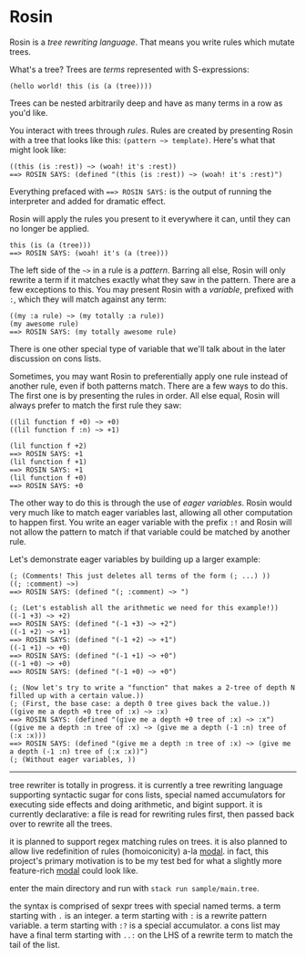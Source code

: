 # Rosin

Rosin is a _tree rewriting language_. That means you write rules which mutate trees.

What's a tree? Trees are *terms* represented with S-expressions:

```
(hello world! this (is (a (tree))))
```

Trees can be nested arbitrarily deep and have as many terms in a row as you'd like.


You interact with trees through _rules_. Rules are created by presenting Rosin with a tree that looks like this: `(pattern ~> template)`. Here's what that might look like:

```
((this (is :rest)) ~> (woah! it's :rest))
==> ROSIN SAYS: (defined "(this (is :rest)) ~> (woah! it's :rest)")
```

Everything prefaced with `==> ROSIN SAYS:` is the output of running the interpreter and added for dramatic effect.

Rosin will apply the rules you present to it everywhere it can, until they can no longer be applied. 
```
this (is (a (tree)))
==> ROSIN SAYS: (woah! it's (a (tree)))
```

The left side of the `~>` in a rule is a *pattern*. Barring all else, Rosin will only rewrite a term if it matches exactly what they saw in the pattern. There are a few exceptions to this. You may present Rosin with a *variable*, prefixed with `:`, which they will match against any term:
```
((my :a rule) ~> (my totally :a rule))
(my awesome rule)
==> ROSIN SAYS: (my totally awesome rule)
```

There is one other special type of variable that we'll talk about in the later discussion on cons lists.

Sometimes, you may want Rosin to preferentially apply one rule instead of another rule, even if both patterns match. There are a few ways to do this. The first one is by presenting the rules in order. All else equal, Rosin will always prefer to match the first rule they saw:

```
((lil function f +0) ~> +0)
((lil function f :n) ~> +1)

(lil function f +2)
==> ROSIN SAYS: +1 
(lil function f +1)
==> ROSIN SAYS: +1
(lil function f +0)
==> ROSIN SAYS: +0
```

The other way to do this is through the use of *eager variables*. Rosin would very much like to match eager variables last, allowing all other computation to happen first. You write an eager variable with the prefix `:!` and Rosin will not allow the pattern to match if that variable could be matched by another rule. 

Let's demonstrate eager variables by building up a larger example:

```
(; (Comments! This just deletes all terms of the form (; ...) ))
((; :comment) ~>)
==> ROSIN SAYS: (defined "(; :comment) ~> ")

(; (Let's establish all the arithmetic we need for this example!))
((-1 +3) ~> +2)
==> ROSIN SAYS: (defined "(-1 +3) ~> +2")
((-1 +2) ~> +1)
==> ROSIN SAYS: (defined "(-1 +2) ~> +1")
((-1 +1) ~> +0)
==> ROSIN SAYS: (defined "(-1 +1) ~> +0")
((-1 +0) ~> +0)
==> ROSIN SAYS: (defined "(-1 +0) ~> +0")

(; (Now let's try to write a "function" that makes a 2-tree of depth N filled up with a certain value.))
(; (First, the base case: a depth 0 tree gives back the value.))
((give me a depth +0 tree of :x) ~> :x)
==> ROSIN SAYS: (defined "(give me a depth +0 tree of :x) ~> :x")
((give me a depth :n tree of :x) ~> (give me a depth (-1 :n) tree of (:x :x)))
==> ROSIN SAYS: (defined "(give me a depth :n tree of :x) ~> (give me a depth (-1 :n) tree of (:x :x))")
(; (Without eager variables, ))
```


---

tree rewriter is totally in progress. it is currently a tree rewriting language supporting syntactic sugar for cons lists, special named accumulators for executing side effects and doing arithmetic, and bigint support. it is currently declarative: a file is read for rewriting rules first, then passed back over to rewrite all the trees.

it is planned to support regex matching rules on trees. it is also planned to allow live redefinition of rules (homoiconicity) a-la [modal](https://wiki.xxiivv.com/site/modal). in fact, this project's primary motivation is to be my test bed for what a slightly more feature-rich [modal](https://wiki.xxiivv.com/site/modal) could look like. 

enter the main directory and run with `stack run sample/main.tree`. 

the syntax is comprised of sexpr trees with special named terms. a term starting with `.` is an integer. a term starting with `:` is a rewrite pattern variable. a term starting with `:?` is a special accumulator. a cons list may have a final term starting with `..:` on the LHS of a rewrite term to match the tail of the list. 